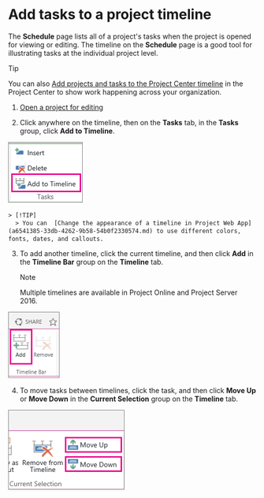 
# Add tasks to a project timeline
The **Schedule** page lists all of a project's tasks when the project is opened for viewing or editing. The timeline on the **Schedule** page is a good tool for illustrating tasks at the individual project level.
> [!TIP]
> You can also  [Add projects and tasks to the Project Center timeline](ba5be725-dd1b-4bc8-8ef0-3cd680e8b532.md) in the Project Center to show work happening across your organization.
  
    
    


1.  [Open a project for editing](8f9ce971-7913-4357-9a9e-4805e0e876aa.md)
    
  
2. Click anywhere on the timeline, then on the **Tasks** tab, in the **Tasks** group, click **Add to Timeline**.
    
    
  
    
    
![MT12 - Add to Timeline](images/b596c836-d3c9-4a2a-be3d-c58d17aae321.png)
  
    
    

  
    
    

  
    
    

    
    > [!TIP]
      > You can  [Change the appearance of a timeline in Project Web App](a6541385-33db-4262-9b58-54b0f2330574.md) to use different colors, fonts, dates, and callouts.
3. To add another timeline, click the current timeline, and then click **Add** in the **Timeline Bar** group on the **Timeline** tab.
    
    > [!NOTE]
      > Multiple timelines are available in Project Online and Project Server 2016. 

    
  
    
    
![MT05 - Add Another Timeline](images/7256ac77-fba1-4d63-9a11-844a710f790a.png)
  
    
    

  
    
    

  
    
    

    
  
4. To move tasks between timelines, click the task, and then click **Move Up** or **Move Down** in the **Current Selection** group on the **Timeline** tab.
    
    
  
    
    
![MT11 - Move Up/Down](images/60ac1d6f-b3bd-4581-817e-0148cff1dad4.png)
  
    
    

  
    
    

  
    
    

    
  
